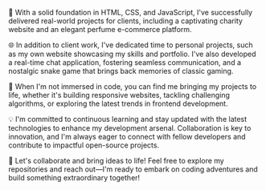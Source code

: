 

🚀 With a solid foundation in HTML, CSS, and JavaScript, I've successfully delivered real-world projects for clients, including a captivating charity website and an elegant perfume e-commerce platform.

🌐 In addition to client work, I've dedicated time to personal projects, such as my own website showcasing my skills and portfolio. I've also developed a real-time chat application, fostering seamless communication, and a nostalgic snake game that brings back memories of classic gaming.

🔨 When I'm not immersed in code, you can find me bringing my projects to life, whether it's building responsive websites, tackling challenging algorithms, or exploring the latest trends in frontend development.

💡 I'm committed to continuous learning and stay updated with the latest technologies to enhance my development arsenal. Collaboration is key to innovation, and I'm always eager to connect with fellow developers and contribute to impactful open-source projects.

🌟 Let's collaborate and bring ideas to life! Feel free to explore my repositories and reach out—I'm ready to embark on coding adventures and build something extraordinary together!






